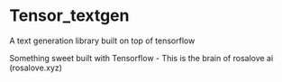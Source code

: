 # Tensor_textgen

A text generation library built on top of tensorflow

Something sweet built with Tensorflow - This is the brain of rosalove ai (rosalove.xyz)
